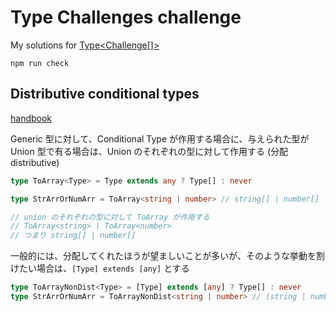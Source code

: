 # Type Challenges challenge

My solutions for [Type<Challenge[]>](https://github.com/type-challenges/type-challenges)


```shell
npm run check
```

## Distributive conditional types

[handbook](https://www.typescriptlang.org/docs/handbook/2/conditional-types.html#distributive-conditional-types)

Generic 型に対して、Conditional Type が作用する場合に、与えられた型が Union 型で有る場合は、Union のそれぞれの型に対して作用する (分配 distributive)

```typescript
type ToArray<Type> = Type extends any ? Type[] : never

type StrArrOrNumArr = ToArray<string | number> // string[] | number[]

// union のそれぞれの型に対して ToArray が作用する
// ToArray<string> | ToArray<number>
// つまり string[] | number[]
```

一般的には、分配してくれたほうが望ましいことが多いが、そのような挙動を割けたい場合は、`[Type] extends [any]` とする

```typescript
type ToArrayNonDist<Type> = [Type] extends [any] ? Type[] : never
type StrArrOrNumArr = ToArrayNonDist<string | number> // (string | number)[]
```
